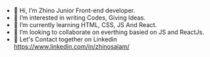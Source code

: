 - 👋 Hi, I’m Zhino Junior Front-end developer.
- 👀 I’m interested in writing Codes, Giving Ideas.
- 🌱 I’m currently learning HTML, CSS, JS And React.
- 💞️ I’m looking to collaborate on everthing basied on JS and ReactJs.
- 🚗 Let's Contact together on Linkedin https://www.linkedin.com/in/zhinosalam/

<!---
Zhinoo/Zhinoo is a ✨ special ✨ repository because its `README.md` (this file) appears on your GitHub profile.
You can click the Preview link to take a look at your changes.
--->
